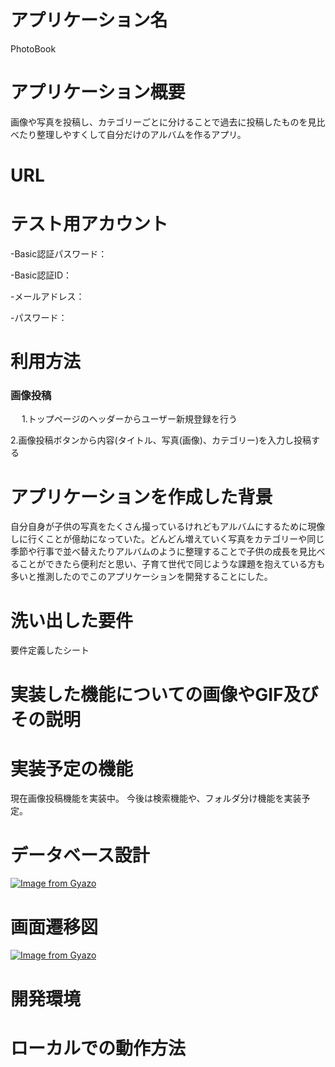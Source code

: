 # アプリケーション名　
PhotoBook
# アプリケーション概要
画像や写真を投稿し、カテゴリーごとに分けることで過去に投稿したものを見比べたり整理しやすくして自分だけのアルバムを作るアプリ。 

# URL

# テスト用アカウント
-Basic認証パスワード：　

-Basic認証ID：

-メールアドレス：

-パスワード：　

# 利用方法

### 画像投稿
　
1.トップページのヘッダーからユーザー新規登録を行う　

2.画像投稿ボタンから内容(タイトル、写真(画像)、カテゴリー)を入力し投稿する　

# アプリケーションを作成した背景
自分自身が子供の写真をたくさん撮っているけれどもアルバムにするために現像しに行くことが億劫になっていた。どんどん増えていく写真をカテゴリーや同じ季節や行事で並べ替えたりアルバムのように整理することで子供の成長を見比べることができたら便利だと思い、子育て世代で同じような課題を抱えている方も多いと推測したのでこのアプリケーションを開発することにした。

# 洗い出した要件
要件定義したシート

# 実装した機能についての画像やGIF及びその説明

# 実装予定の機能
現在画像投稿機能を実装中。
今後は検索機能や、フォルダ分け機能を実装予定。
# データベース設計
[![Image from Gyazo](https://i.gyazo.com/c75c2aa941e06bbeeb9345deb44cbe7c.png)](https://gyazo.com/c75c2aa941e06bbeeb9345deb44cbe7c)

# 画面遷移図
[![Image from Gyazo](https://i.gyazo.com/1ccf72364d05e9c0a7e7e82101cb09c4.png)](https://gyazo.com/1ccf72364d05e9c0a7e7e82101cb09c4)

# 開発環境

# ローカルでの動作方法
